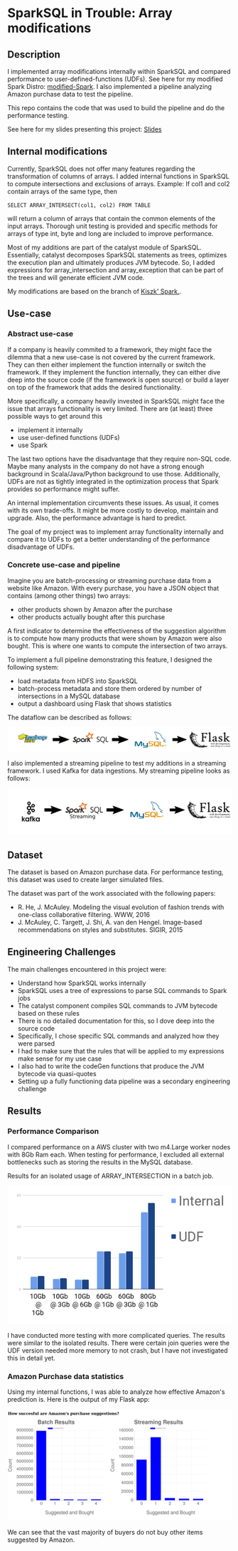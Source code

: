 # SparkSQL in Trouble: Array modifications


## Description
I implemented array modifications internally within SparkSQL and compared performance to
user-defined-functions (UDFs).
See here for my modified Spark Distro: [modified-Spark](https://github.com/bastihaase/spark).
I also implemented a pipeline analyzing Amazon purchase data to test the pipeline.


This repo contains the code that was used to build the pipeline and do the performance testing.

See here for my slides presenting this project: [Slides](https://bit.ly/Haase_slides)

## Internal modifications

Currently, SparkSQL does not offer many features regarding
the transformation of columns of arrays.
I added internal functions in SparkSQL to compute
intersections and exclusions of arrays.
Example:
If col1 and col2 contain arrays of the same type, then

    SELECT ARRAY_INTERSECT(col1, col2) FROM TABLE

will return a column of arrays that contain the common elements of
the input arrays. Thorough unit testing is
provided and specific methods for arrays of type int, byte and long are
included to improve performance.

Most of my additions are part of the catalyst module of SparkSQL.
Essentially, catalyst decomposes SparkSQL statements as trees, optimizes
the execution plan and ultimately produces JVM bytecode.
So, I added expressions for array_intersection and array_exception that
can be part of the trees and will generate efficient JVM code.


My modifications are based on the branch of [Kiszk' Spark.](https://github.com/kiszk/spark).

## Use-case

### Abstract use-case

If a company is heavily commited to a framework, they might face the dilemma
that a new use-case is not covered by the current framework. They can then
either implement the function internally or switch the framework. If they
implement the function internally, they can either dive deep into the source code
(if the framework is open source) or build a layer on top of the framework that
adds the desired functionality.

More specifically, a company heavily invested in SparkSQL might face the issue
that arrays functionality is very limited. There are (at least) three possible ways
to get around this

- implement it internally
- use user-defined functions (UDFs)
- use Spark

The last two options have the disadvantage that they require non-SQL code. Maybe
many analysts in the company do not have a strong enough background in
Scala/Java/Python background to use those. Additionally, UDFs are not as tightly
integrated in the optimization process that Spark provides so performance might
suffer.

An internal implementation circumvents these issues. As usual, it comes with its
own trade-offs. It might be more costly to develop, maintain and upgrade.
Also, the performance advantage is hard to predict.

The goal of my project was to implement array functionality internally and
compare it to UDFs to get a better understanding of the performance disadvantage
of UDFs.

### Concrete use-case and pipeline

Imagine you are batch-processing or streaming purchase data from a website like Amazon.
With every purchase, you have a JSON object that contains (among other things)
two arrays:

- other products shown by Amazon  after the purchase
- other products actually bought after this purchase

A first indicator to determine the effectiveness of the suggestion algorithm is
to compute how many products that were shown by Amazon were also bought.
This is where one wants to compute the intersection of two arrays.

To implement a full pipeline demonstrating this feature, I designed
the following system:

- load metadata from HDFS into SparkSQL
- batch-process metadata and store them ordered by number of intersections in a MySQL database
- output a dashboard using Flask that shows statistics

The dataflow can be described as follows:

![image](images/tech.png "Tech-stack")

I also implemented a streaming pipeline to test my additions in a streaming framework.
I used Kafka for data ingestions. My streaming pipeline looks as follows:

![image](images/streaming-tech.png "Streaming Tech Stack")


## Dataset

The dataset is based on Amazon purchase data. For performance testing,
this dataset was used to create larger simulated files.

The dataset was part of the work associated with the following papers:

-  R. He, J. McAuley. Modeling the visual evolution of fashion trends with one-class collaborative filtering. WWW, 2016
-  J. McAuley, C. Targett, J. Shi, A. van den Hengel. Image-based recommendations on styles and substitutes. SIGIR, 2015

## Engineering Challenges

The main challenges encountered in this project were:

- Understand how SparkSQL works internally
- SparkSQL uses a tree of expressions to parse SQL commands to Spark jobs
- The catalyst component compiles SQL commands to JVM bytecode based on these rules
- There is no detailed documentation for this, so I dove deep into the source code
- Specifically, I chose specific SQL commands and analyzed how they were parsed
- I had to make sure that the rules that will be applied to my expressions make sense for my use case
- I also had to write the codeGen functions that produce the JVM bytecode via quasi-quotes
- Setting up a fully functioning data pipeline was a secondary engineering challenge


## Results

### Performance Comparison

 I compared performance on a AWS cluster with two m4.Large worker nodes with 8Gb Ram each.
 When testing for performance, I excluded all external bottlenecks such as storing the
 results in the MySQL database.

 Results for an isolated usage of
     ARRAY_INTERSECTION
 in a batch job.


![image](images/results.png)

I have conducted more testing with more complicated queries. The results were similar to
the isolated results. There were certain join queries were the UDF version needed more
memory to not crash, but I have not investigated this in detail yet.

 ### Amazon Purchase data statistics

 Using my internal functions, I was able to analyze how effective Amazon's prediction is.
 Here is the output of my Flask app:

![image](images/app.png "UI")

We can see that the vast majority of buyers do not buy other items suggested by Amazon.
